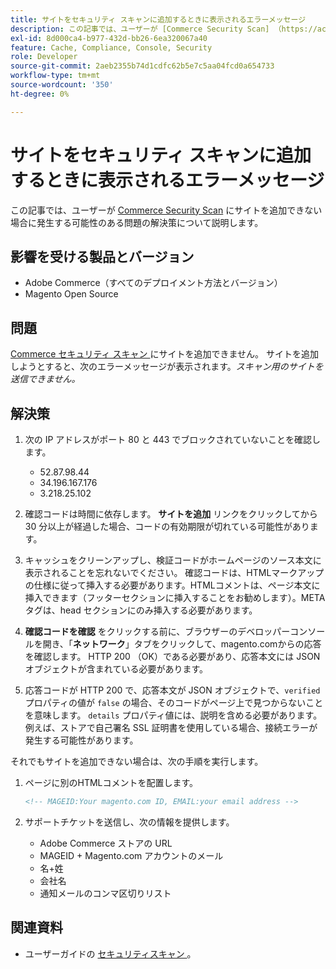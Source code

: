```yaml
---
title: サイトをセキュリティ スキャンに追加するときに表示されるエラーメッセージ
description: この記事では、ユーザーが [Commerce Security Scan] （https://account.magento.com/scanner/dashboard/）にサイトを追加できない場合に発生する可能性のある問題の解決策を説明します。
exl-id: 8d000ca4-b977-432d-bb26-6ea320067a40
feature: Cache, Compliance, Console, Security
role: Developer
source-git-commit: 2aeb2355b74d1cdfc62b5e7c5aa04fcd0a654733
workflow-type: tm+mt
source-wordcount: '350'
ht-degree: 0%

---
```


# サイトをセキュリティ スキャンに追加するときに表示されるエラーメッセージ

この記事では、ユーザーが [Commerce Security Scan](https://account.magento.com/scanner/dashboard/) にサイトを追加できない場合に発生する可能性のある問題の解決策について説明します。

## 影響を受ける製品とバージョン

* Adobe Commerce（すべてのデプロイメント方法とバージョン）
* Magento Open Source

## 問題

[Commerce セキュリティ スキャン ](https://account.magento.com/scanner/dashboard/) にサイトを追加できません。 サイトを追加しようとすると、次のエラーメッセージが表示されます。*スキャン用のサイトを送信できません。*

## 解決策

1. 次の IP アドレスがポート 80 と 443 でブロックされていないことを確認します。
   * 52.87.98.44
   * 34.196.167.176
   * 3.218.25.102

1. 確認コードは時間に依存します。 **サイトを追加** リンクをクリックしてから 30 分以上が経過した場合、コードの有効期限が切れている可能性があります。
1. キャッシュをクリーンアップし、検証コードがホームページのソース本文に表示されることを忘れないでください。 確認コードは、HTMLマークアップの仕様に従って挿入する必要があります。HTMLコメントは、ページ本文に挿入できます（フッターセクションに挿入することをお勧めします）。META タグは、head セクションにのみ挿入する必要があります。
1. **確認コードを確認** をクリックする前に、ブラウザーのデベロッパーコンソールを開き、「**ネットワーク**」タブをクリックして、magento.comからの応答を確認します。 HTTP 200 （OK）である必要があり、応答本文には JSON オブジェクトが含まれている必要があります。
1. 応答コードが HTTP 200 で、応答本文が JSON オブジェクトで、`verified` プロパティの値が `false` の場合、そのコードがページ上で見つからないことを意味します。 `details` プロパティ値には、説明を含める必要があります。 例えば、ストアで自己署名 SSL 証明書を使用している場合、接続エラーが発生する可能性があります。

それでもサイトを追加できない場合は、次の手順を実行します。

1. ページに別のHTMLコメントを配置します。

   ```HTML
   <!-- MAGEID:Your magento.com ID, EMAIL:your email address -->
   ```

1. サポートチケットを送信し、次の情報を提供します。
   * Adobe Commerce ストアの URL
   * MAGEID + Magento.com アカウントのメール
   * 名+姓
   * 会社名
   * 通知メールのコンマ区切りリスト

## 関連資料

* ユーザーガイドの [ セキュリティスキャン ](https://experienceleague.adobe.com/en/docs/commerce-admin/systems/security/security-scan)。
